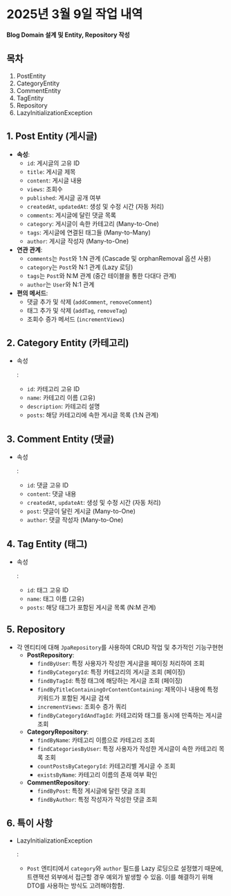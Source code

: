 # **2025년 3월 9일 작업 내역**

**Blog Domain 설계 및 Entity, Repository 작성**

## 목차

1. PostEntity
2. CategoryEntity
3. CommentEntity
4. TagEntity
5. Repository
6. LazyInitializationException


## 1. **Post Entity (게시글)**

- **속성**:
  - `id`: 게시글의 고유 ID
  - `title`: 게시글 제목
  - `content`: 게시글 내용
  - `views`: 조회수
  - `published`: 게시글 공개 여부
  - `createdAt`, `updatedAt`: 생성 및 수정 시간 (자동 처리)
  - `comments`: 게시글에 달린 댓글 목록
  - `category`: 게시글이 속한 카테고리 (Many-to-One)
  - `tags`: 게시글에 연결된 태그들 (Many-to-Many)
  - `author`: 게시글 작성자 (Many-to-One)
- **연관 관계**:
  - `comments`는 `Post`와 1:N 관계 (Cascade 및 orphanRemoval 옵션 사용)
  - `category`는 `Post`와 N:1 관계 (Lazy 로딩)
  - `tags`는 `Post`와 N:M 관계 (중간 테이블을 통한 다대다 관계)
  - `author`는 `User`와 N:1 관계
- **편의 메서드**:
  - 댓글 추가 및 삭제 (`addComment`, `removeComment`)
  - 태그 추가 및 삭제 (`addTag`, `removeTag`)
  - 조회수 증가 메서드 (`incrementViews`)

## 2. **Category Entity (카테고리)**

- 속성

  :

  - `id`: 카테고리 고유 ID
  - `name`: 카테고리 이름 (고유)
  - `description`: 카테고리 설명
  - `posts`: 해당 카테고리에 속한 게시글 목록 (1:N 관계)

## 3. **Comment Entity (댓글)**

- 속성

  :

  - `id`: 댓글 고유 ID
  - `content`: 댓글 내용
  - `createdAt`, `updateAt`: 생성 및 수정 시간 (자동 처리)
  - `post`: 댓글이 달린 게시글 (Many-to-One)
  - `author`: 댓글 작성자 (Many-to-One)

## 4. **Tag Entity (태그)**

- 속성

  :

  - `id`: 태그 고유 ID
  - `name`: 태그 이름 (고유)
  - `posts`: 해당 태그가 포함된 게시글 목록 (N:M 관계)

## 5. **Repository**

- 각 엔티티에 대해 `JpaRepository`를 사용하여 CRUD 작업 및 추가적인 기능구현현
  - **PostRepository**:
    - `findByUser`: 특정 사용자가 작성한 게시글을 페이징 처리하여 조회
    - `findByCategoryId`: 특정 카테고리의 게시글 조회 (페이징)
    - `findByTagId`: 특정 태그에 해당하는 게시글 조회 (페이징)
    - `findByTitleContainingOrContentContaining`: 제목이나 내용에 특정 키워드가 포함된 게시글 검색
    - `incrementViews`: 조회수 증가 쿼리
    - `findByCategoryIdAndTagId`: 카테고리와 태그를 동시에 만족하는 게시글 조회
  - **CategoryRepository**:
    - `findByName`: 카테고리 이름으로 카테고리 조회
    - `findCategoriesByUser`: 특정 사용자가 작성한 게시글이 속한 카테고리 목록 조회
    - `countPostsByCategoryId`: 카테고리별 게시글 수 조회
    - `existsByName`: 카테고리 이름의 존재 여부 확인
  - **CommentRepository**:
    - `findByPost`: 특정 게시글에 달린 댓글 조회
    - `findByAuthor`: 특정 작성자가 작성한 댓글 조회

## 6. **특이 사항**

- LazyInitializationException

  :

  - `Post` 엔티티에서 `category`와 `author` 필드를 Lazy 로딩으로 설정했기 때문에, 트랜잭션 외부에서 접근할 경우 예외가 발생할 수 있음. 이를 해결하기 위해 DTO를 사용하는 방식도 고려해야함함.

